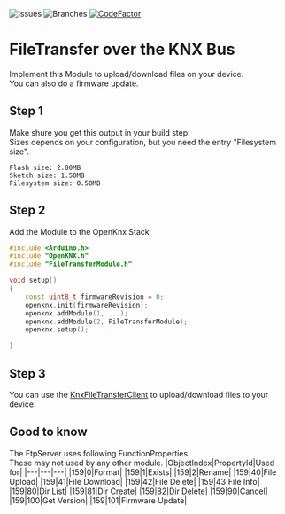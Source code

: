 ![Issues](https://badgen.net/github/open-issues/OpenKNX/ofm-filetransfermodule)
![Branches](https://badgen.net/github/branches/OpenKNX/ofm-filetransfermodule)
[![CodeFactor](https://www.codefactor.io/repository/github/openknx/ofm-filetransfermodule/badge)](https://www.codefactor.io/repository/github/openknx/ofm-filetransfermodule)

# FileTransfer over the KNX Bus

Implement this Module to upload/download files on your device.  
You can also do a firmware update.  

## Step 1
Make shure you get this output in your build step:  
Sizes depends on your configuration, but you need the entry "Filesystem size".
```
Flash size: 2.00MB
Sketch size: 1.50MB
Filesystem size: 0.50MB
```

## Step 2
Add the Module to the OpenKnx Stack
```C++
#include <Arduino.h>
#include "OpenKNX.h"
#include "FileTransferModule.h"

void setup()
{
	const uint8_t firmwareRevision = 0;
    openknx.init(firmwareRevision);
    openknx.addModule(1, ...);
    openknx.addModule(2, FileTransferModule);
    openknx.setup();

}
```

## Step 3
You can use the [KnxFileTransferClient](https://github.com/OpenKNX/KnxFileTransferClient) to upload/download files to your device.

## Good to know
The FtpServer uses following FunctionProperties.  
These may not used by any other module.
|ObjectIndex|PropertyId|Used for|
|---|---|---|
|159|0|Format|
|159|1|Exists|
|159|2|Rename|
|159|40|File Upload|
|159|41|File Download|
|159|42|File Delete|
|159|43|File Info|
|159|80|Dir List|
|159|81|Dir Create|
|159|82|Dir Delete|
|159|90|Cancel|
|159|100|Get Version|
|159|101|Firmware Update|
